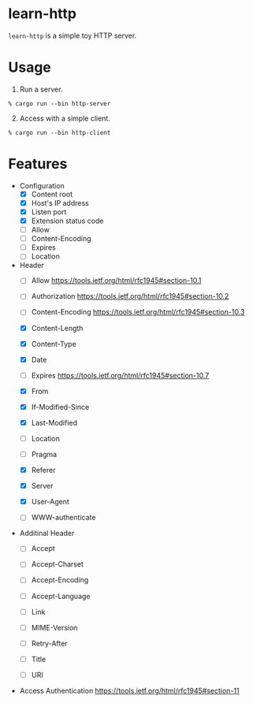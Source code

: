 # learn-http

`learn-http` is a simple toy HTTP server. 

# Usage


1. Run a server.

```
% cargo run --bin http-server
```

2. Access with a simple client.

```
% cargo run --bin http-client
```

# Features

* Configuration
  * [x] Content root
  * [x] Host's IP address
  * [x] Listen port
  * [x] Extension status code
  * [ ] Allow
  * [ ] Content-Encoding
  * [ ] Expires
  * [ ] Location

* Header
  * [ ] Allow https://tools.ietf.org/html/rfc1945#section-10.1
  * [ ] Authorization https://tools.ietf.org/html/rfc1945#section-10.2
  * [ ] Content-Encoding https://tools.ietf.org/html/rfc1945#section-10.3
  * [x] Content-Length
  * [x] Content-Type
  * [x] Date
  * [ ] Expires https://tools.ietf.org/html/rfc1945#section-10.7
  * [x] From
  * [x] If-Modified-Since
  * [x] Last-Modified
  * [ ] Location
  * [ ] Pragma
  * [x] Referer
  * [x] Server
  * [x] User-Agent
  * [ ] WWW-authenticate
  
  
* Additinal Header
  * [ ] Accept
  * [ ] Accept-Charset
  * [ ] Accept-Encoding
  * [ ] Accept-Language
  * [ ] Link
  * [ ] MIME-Version
  * [ ] Retry-After
  * [ ] Title
  * [ ] URI
  

* Access Authentication https://tools.ietf.org/html/rfc1945#section-11
